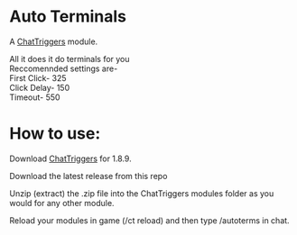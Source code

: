 # Auto Terminals
A [ChatTriggers](https://chattriggers.com/) module. 

All it does it do terminals for you <br>
Reccomennded settings are-<br>
First Click- 325<br>
Click Delay- 150<br>
Timeout- 550<br>

# How to use:

Download [ChatTriggers](https://chattriggers.com/) for 1.8.9.

Download the latest release from this repo

Unzip (extract) the .zip file into the ChatTriggers modules folder as you would for any other module.

Reload your modules in game (/ct reload) and then type /autoterms in chat.
<br>
